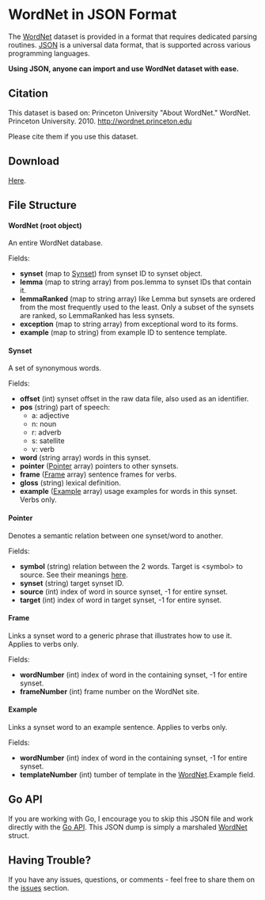 WordNet in JSON Format
======================

The [WordNet](http://wordnet.princeton.edu) dataset is provided in a format that requires dedicated parsing routines. [JSON](https://en.wikipedia.org/wiki/JSON#Example) is a universal data format, that is supported across various programming languages.

**Using JSON, anyone can import and use WordNet dataset with ease.**

Citation
--------

This dataset is based on: Princeton University "About WordNet." WordNet.
Princeton University. 2010. http://wordnet.princeton.edu

Please cite them if you use this dataset.

Download
--------

[Here](https://www.dropbox.com/s/etbc8agulvtyzxt/wordnet.json.gz?dl=0).

File Structure
--------------

#### WordNet (root object)

An entire WordNet database.

Fields:

* **synset** (map to [Synset](#synset)) from synset ID to synset object.
* **lemma** (map to string array) from pos.lemma to synset IDs that contain it.
* **lemmaRanked** (map to string array) like Lemma but synsets are ordered from the
  most frequently used to the least. Only a subset of the synsets are ranked, so
  LemmaRanked has less synsets.
* **exception** (map to string array) from exceptional word to its forms.
* **example** (map to string) from example ID to sentence template.

#### Synset

A set of synonymous words.

Fields:

* **offset** (int) synset offset in the raw data file, also used as an identifier.
* **pos** (string) part of speech:
  * a: adjective
  * n: noun
  * r: adverb
  * s: satellite
  * v: verb
* **word** (string array) words in this synset.
* **pointer** ([Pointer](#pointer) array) pointers to other synsets.
* **frame** ([Frame](#frame) array) sentence frames for verbs.
* **gloss** (string) lexical definition.
* **example** ([Example](#example) array) usage examples for words in this synset. Verbs only.

#### Pointer

Denotes a semantic relation between one synset/word to another.

Fields:

* **symbol** (string) relation between the 2 words. Target is \<symbol\> to source. See their meanings
  [here](https://godoc.org/github.com/fluhus/gostuff/nlp/wordnet#pkg-constants).
* **synset** (string) target synset ID.
* **source** (int) index of word in source synset, -1 for entire synset.
* **target** (int) index of word in target synset, -1 for entire synset.

#### Frame

Links a synset word to a generic phrase that illustrates how to use it. Applies to verbs only.

Fields:

* **wordNumber** (int) index of word in the containing synset, -1 for entire synset.
* **frameNumber** (int) frame number on the WordNet site.

#### Example

Links a synset word to an example sentence. Applies to verbs only.

Fields:

* **wordNumber** (int) index of word in the containing synset, -1 for entire synset.
* **templateNumber** (int) tumber of template in the [WordNet](#wordnet).Example field.

Go API
------

If you are working with Go, I encourage you to skip this JSON file and work
directly with the [Go API](https://godoc.org/github.com/fluhus/gostuff/nlp/wordnet).
This JSON dump is simply a marshaled
[WordNet](https://godoc.org/github.com/fluhus/gostuff/nlp/wordnet#WordNet)
struct.

Having Trouble?
---------------

If you have any issues, questions, or comments - feel free to share them on the
[issues](https://github.com/fluhus/wordnet-to-json/issues) section.
